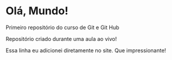 # Olá, Mundo!
 Primeiro repositório do curso de Git e Git Hub

 Repositório criado durante uma aula ao vivo!
 
 Essa linha eu adicionei diretamente no site. Que impressionante!
 
